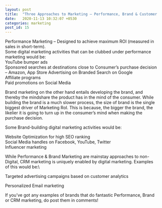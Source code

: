 ```yaml
---
layout: post
title:  "Three Approaches to Marketing – Performance, Brand & Customer Engagement"
date:   2020-11-13 10:32:07 +0530
categories: marketing
post_id: 15
---
```


Performance Marketing – Designed to achieve maximum ROI (measured in sales in short-term).  
Some digital marketing activities that can be clubbed under performance marketing would be:   
YouTube bumper ads  
Sponsored searches at destinations close to Consumer’s purchase decision – Amazon, App Store
Advertising on Branded Search on Google  
Affiliate programs  
Paid promotions on Social Media 

Brand marketing on the other hand entails developing the brand, and thereby the mindshare the product has in the mind of the consumer. While building the brand is a much slower process, the size of brand is the single biggest driver of Marketing RoI. This is because, the bigger the brand, the likelier it is going to turn up in the consumer’s mind when making the purchase decision.  

Some Brand-building digital marketing activities would be:  

Website Optimization for high SEO ranking  
Social Media handles on Facebook, YouTube, Twitter  
Influencer marketing  

While Performance & Brand Marketing are mainstay approaches to non-Digital, CRM marketing is uniquely enabled by digital marketing. Examples of this would be:\

Targeted advertising campaigns based on customer analytics

Personalized Email marketing

If you’ve got any examples of brands that do fantastic Performance, Brand or CRM marketing, do post them in comments!
